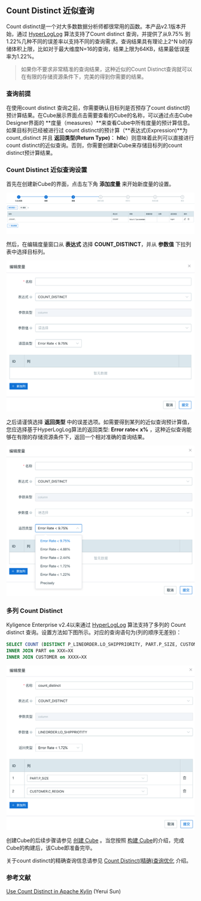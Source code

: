 ## Count Distinct 近似查询

Count distinct是一个对大多数数据分析师都很常用的函数。本产品v2.1版本开始，通过 [HyperLogLog](https://hal.inria.fr/hal-00406166/document) 算法支持了Count distinct 查询，并提供了从9.75% 到 1.22%几种不同的误差率以支持不同的查询需求。查询结果具有理论上2^N b的存储体积上限，比如对于最大维度N=16的查询，结果上限为64KB，结果最低误差率为1.22%。 

> 如果你不要求非常精准的查询结果，这种近似的Count Distinct查询就可以在有限的存储资源条件下，完美的得到你需要的结果。


### 查询前提

在使用count distinct 查询之前，你需要确认目标列是否预存了count distinct的预计算结果。在Cube展示界面点击需要查看的Cube的名称，可以通过点击Cube Designer界面的 **度量（measures）**来查看Cube中所有度量的预计算信息。如果目标列已经被进行过 count distinct的预计算（**表达式(Expression)**为count_distinct 并且 **返回类型(Return Type)**： **hllc**）则意味着此列可以直接进行count distinct的近似查询。否则，你需要创建新Cube来存储目标列的count distinct预计算结果。

### Count Distinct 近似查询设置 

首先在创建新Cube的界面，点击左下角 **添加度量** 来开始新度量的设置。

![](images/count_distinct/CountDistinct_cn_add.png)



然后，在编辑度量窗口从 **表达式** 选择 **COUNT_DISTINCT**，并从 **参数值** 下拉列表中选择目标列。

![](images/count_distinct/CountDistinct_cn_edit.png)

之后请谨慎选择 **返回类型** 中的误差选项。如需要得到某列的近似查询预计算值，您应选择基于HyperLogLog算法的返回类型: **Error rate< x%** ，这种近似查询能够在有限的存储资源条件下，返回一个相对准确的查询结果。

![](images/count_distinct/CountDistinct_errorrate.png)



### 多列 Count Distinct

Kyligence Enterprise v2.4以来通过 [HyperLogLog](https://hal.inria.fr/hal-00406166/document) 算法支持了多列的 Count distinct 查询。设置方法如下图所示。对应的查询语句为(列的顺序无差别)：

```sql
SELECT COUNT (DISTINCT P_LINEORDER.LO_SHIPPRIORITY, PART.P_SIZE, CUSTOMER.C_REGION) FROM P_LINEORDER 
INNER JOIN PART on XXX=XX
INNER JOIN CUSTOMER on XXXX=XX
```

![](images/count_distinct/CountDistinct_cn_multi.png)

创建Cube的后续步骤请参见 [创建 Cube](create_cube.cn.md) 。当您按照 [构建 Cube](../build_cube.cn.md)的介绍，完成Cube的构建后，该Cube即准备完毕。

关于count distinct的精确查询信息请参见 [Count Distinct(精确)查询优化](count_distinct_precise.cn.md) 介绍。

### 参考文献

[Use Count Distinct in Apache Kylin](http://kylin.apache.org/blog/2016/08/01/count-distinct-in-kylin/) (Yerui Sun)

